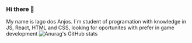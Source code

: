 ### Hi there 👋
My name is Iago dos Anjos. I`m student of programation with knowledge in JS, React, HTML and CSS, looking for oportunites with prefer in game development
![Anurag's GitHub stats](https://github-readme-stats.vercel.app/api?username=anuraghazra&show_icons=true&theme=radical)

<!--
**guinhoanjos/guinhoanjos** is a ✨ _special_ ✨ repository because its `README.md` (this file) appears on your GitHub profile.

Here are some ideas to get you started:

- 🔭 I’m currently working on ...
- 🌱 I’m currently learning ...
- 👯 I’m looking to collaborate on ...
- 🤔 I’m looking for help with ...
- 💬 Ask me about ...
- 📫 How to reach me: ...
- 😄 Pronouns: ...
- ⚡ Fun fact: ...
-->
